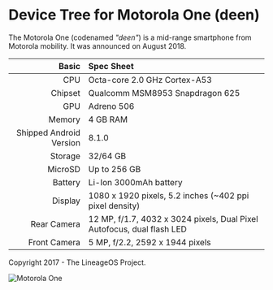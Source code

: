 Device Tree for Motorola One (deen)
===========================================

The Motorola One (codenamed _"deen"_) is a mid-range smartphone from Motorola mobility.
It was announced on August 2018.

Basic   | Spec Sheet
-------:|:-------------------------
CPU     | Octa-core 2.0 GHz Cortex-A53
Chipset | Qualcomm MSM8953 Snapdragon 625
GPU     | Adreno 506
Memory  | 4 GB RAM
Shipped Android Version | 8.1.0
Storage | 32/64 GB
MicroSD | Up to 256 GB
Battery | Li-Ion 3000mAh battery
Display | 1080 x 1920 pixels, 5.2 inches (~402 ppi pixel density)
Rear Camera  | 12 MP, f/1.7, 4032 x 3024 pixels, Dual Pixel Autofocus, dual flash LED
Front Camera  |  5 MP, f/2.2, 2592 x 1944 pixels

Copyright 2017 - The LineageOS Project.

![Motorola One](https://fdn2.gsmarena.com/vv/bigpic/motorola-one-.jpg "Motorola One")
